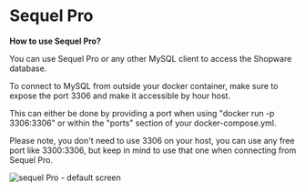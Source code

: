 # Sequel Pro

**How to use Sequel Pro?**

You can use Sequel Pro or any other MySQL client to access the Shopware database.

To connect to MySQL from outside your docker container, make sure to expose the port 3306 and make it accessible by hour host.

This can either be done by providing a port when using "docker run -p 3306:3306" or within the "ports" section of your docker-compose.yml.

Please note, you don't need to use 3306 on your host, you can use any free port like 3300:3306, but keep in mind to use that one when connecting from Sequel Pro.

![sequel Pro - default screen](../.gitbook/assets/sequel-pro-main-view.png)
